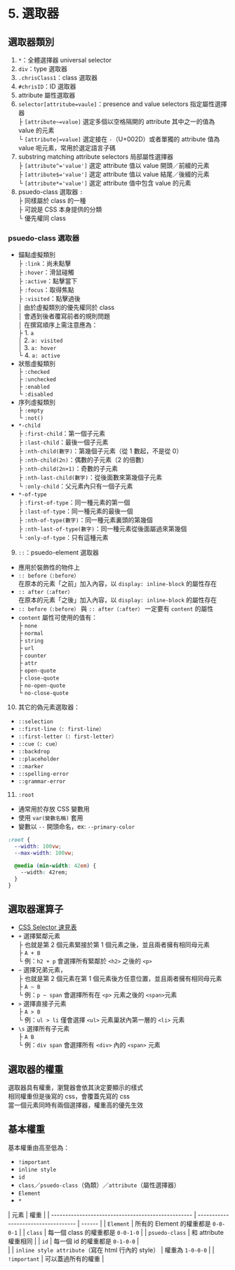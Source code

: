 # 5. 選取器

## 選取器類別

1. `*`：全體選擇器 universal selector
2. `div`：type 選取器
3. `.chrisClass1`：class 選取器
4. `#chrisID`：ID 選取器
5. attribute 屬性選取器
6. `selector[attritube=vaule]`：presence and value selectors 指定屬性選擇器<br />
   ├ `[attribute~=value]` 選定多個以空格隔開的 attribute 其中之一的值為 value 的元素<br />
   └ `[attribute|=value]` 選定接在 `-`（U+002D）或者單獨的 attribute 值為 value 呃元素，常用於選定語言子碼
7. substring matching attribute selectors 局部屬性選擇器<br />
   ├ `[attribute^='value']` 選定 attribute 值以 value 開頭／前綴的元素<br />
   ├ `[attribute$='value']` 選定 attribute 值以 value 結尾／後綴的元素<br />
   └ `[attribute*='value']` 選定 attribute 值中包含 value 的元素
8. psuedo-class 選取器 `:`<br />
   ├ 同樣屬於 class 的一種<br />
   ├ 可說是 CSS 本身提供的分類<br />
   └ 優先權同 class

### psuedo-class 選取器

- 錨點虛擬類別<br />
  ├ `:link`：尚未點擊<br />
  ├ `:hover`：滑鼠碰觸<br />
  ├ `:active`：點擊當下<br />
  ├ `:focus`：取得焦點<br />
  ├ `:visited`：點擊過後<br />
  │ 由於虛擬類別的優先權同於 class<br />
  │ 會遇到後者覆寫前者的規則問題<br />
  │ 在撰寫順序上需注意應為：<br />
  ├ 1. `a`<br />
  │ 2. `a: visited`<br />
  │ 3. `a: hover`<br />
  └ 4. `a: active`
- 狀態虛擬類別<br />
  ├ `:checked`<br />
  ├ `:unchecked`<br />
  ├ `:enabled`<br />
  └ `:disabled`
- 序列虛擬類別<br />
  ├ `:empty`<br />
  └ `:not()`
- `*-child`<br />
  ├ `:first-child`：第一個子元素<br />
  ├ `:last-child`：最後一個子元素<br />
  ├ `:nth-child(數字)`：第幾個子元素（從 1 數起，不是從 0）<br />
  ├ `:nth-child(2n)`：偶數的子元素（2 的倍數）<br />
  ├ `:nth-child(2n+1)`：奇數的子元素<br />
  ├ `:nth-last-child(數字)`：從後面數來第幾個子元素<br />
  └ `:only-child`：父元素內只有一個子元素
- `*-of-type`<br />
  ├ `:first-of-type`：同一種元素的第一個<br />
  ├ `:last-of-type`：同一種元素的最後一個<br />
  ├ `:nth-of-type(數字)`：同一種元素裏頭的第幾個<br />
  ├ `:nth-last-of-type(數字)`：同一種元素從後面屬過來第幾個<br />
  └ `:only-of-type`：只有這種元素

9. `::`：psuedo-element 選取器

- 應用於裝飾性的物件上
- `:: before（:before）`<br />
  在原本的元素「之前」加入內容，以 `display: inline-block` 的屬性存在
- `:: after（:after）`<br />
  在原本的元素「之後」加入內容，以 `display: inline-block` 的屬性存在
- `:: before（:before）` 與 `:: after（:after）` 一定要有 `content` 的屬性
- `content` 屬性可使用的值有：<br />
  ├ `none`<br />
  ├ `normal`<br />
  ├ `string`<br />
  ├ `url`<br />
  ├ `counter`<br />
  ├ `attr`<br />
  ├ `open-quote`<br />
  ├ `close-quote`<br />
  ├ `no-open-quote`<br />
  └ `no-close-quote`

10. 其它的偽元素選取器：

- `::selection`
- `::first-line（: first-line）`
- `::first-letter（: first-letter）`
- `::cue（: cue）`
- `::backdrop`
- `::placeholder`
- `::marker`
- `::spelling-error`
- `::grammar-error`

11. `:root`

- 通常用於存放 CSS 變數用
- 使用 `var(變數名稱)` 套用
- 變數以 `--` 開頭命名，ex: `--primary-color`

```css
:root {
  --width: 100vw;
  --max-width: 100vw;

  @media (min-width: 42em) {
    --width: 42rem;
  }
}
```

## 選取器運算子

- [CSS Selector 速見表](https://codepen.io/nana8/full/aXQgoj)
- `+` 選擇緊鄰元素<br />
  ├ 也就是第 2 個元素緊接於第 1 個元素之後，並且兩者擁有相同母元素<br />
  ├ `A + B`<br />
  └ 例：`h2 + p` 會選擇所有緊鄰於 `<h2>` 之後的 `<p>`
- `~` 選擇兄弟元素，<br />
  ├ 也就是第 2 個元素在第 1 個元素後方任意位置，並且兩者擁有相同母元素<br />
  ├ `A ~ B`<br />
  └ 例：`p ~ span` 會選擇所有在 `<p>` 元素之後的 `<span>`元素
- `>` 選擇直接子元素<br />
  ├ `A > B`<br />
  └ 例：`ul > li` 僅會選擇 `<ul>` 元素巢狀內第一層的 `<li>` 元素
- `\s` 選擇所有子元素<br />
  ├ `A B`<br />
  └ 例：`div span` 會選擇所有 `<div>` 內的 `<span>` 元素

## 選取器的權重

選取器具有權重，瀏覽器會依其決定要顯示的樣式<br />
相同權重但是後寫的 css，會覆蓋先寫的 css<br />
當一個元素同時有兩個選擇器，權重高的優先生效

## 基本權重

基本權重由高至低為：

- `!important`
- `inline style`
- `id`
- `class`／`psuedo-class`（偽類）／`attribute`（屬性選擇器）
- `Element`
- `*`

| 元素                                               | 權重                                |
| -------------------------------------------------- | ----------------------------------- | ------ |
| `Element`                                          | 所有的 Element 的權重都是 `0-0-0-1` |
| `class`                                            | 每一個 class 的權重都是 `0-0-1-0`   |
| `psuedo-class`                                     | 和 attribute 權重相同               |
| `id`                                               | 每一個 id 的權重都是 `0-1-0-0`      | <br /> |
| `inline style attribute`（寫在 html 行內的 style） | 權重為 `1-0-0-0`                    |
| `!important`                                       | 可以蓋過所有的權重                  |
